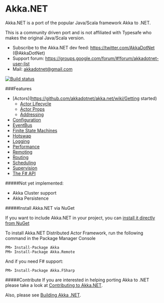 # Akka.NET

Akka.NET is a port of the popular Java/Scala framework Akka to .NET.

This is a community driven port and is not affiliated with Typesafe who makes the original Java/Scala version.

* Subscribe to the Akka.NET dev feed: https://twitter.com/AkkaDotNet  (@AkkaDotNet)
* Support forum: https://groups.google.com/forum/#!forum/akkadotnet-user-list
* Mail: akkadotnet@gmail.com


[![Build status](https://ci.appveyor.com/api/projects/status/liybm4ueeu1cq4et)](https://ci.appveyor.com/project/AkkaDotNet/akka-net-335)

###Features
* [Actors](https://github.com/akkadotnet/akka.net/wiki/Getting started)
  * [Actor Lifecycle](https://github.com/akkadotnet/akka.net/blob/master/akka.net.Tests/ActorLifeCycleSpec.cs)
  * [Actor Props](https://github.com/akkadotnet/akka.net/wiki/Props)
  * [Addressing](https://github.com/akkadotnet/akka.net/wiki/Addressing)
* [Configuration](https://github.com/akkadotnet/akka.net/wiki/Configuration)
* [EventBus](https://github.com/akkadotnet/akka.net/wiki/EventBus)
* [Finite State Machines](https://github.com/akkadotnet/akka.net/wiki/FSM)
* [Hotswap](https://github.com/akkadotnet/akka.net/wiki/Hotswap)
* [Logging](https://github.com/akkadotnet/akka.net/wiki/Logging)
* [Performance](https://github.com/akkadotnet/akka.net/wiki/Performance)
* [Remoting](https://github.com/akkadotnet/akka.net/wiki/Remoting)
* [Routing](https://github.com/akkadotnet/akka.net/wiki/Routing)
* [Scheduling](https://github.com/akkadotnet/akka.net/wiki/Scheduler)
* [Supervision](https://github.com/akkadotnet/akka.net/wiki/Supervision)
* [The F# API](https://github.com/akkadotnet/akka.net/wiki/FSharp-API)

#####Not yet implemented:
* Akka Cluster support
* Akka Persistence

#####Install Akka.NET via NuGet

If you want to include Akka.NET in your project, you can [install it directly from NuGet](https://www.nuget.org/packages/Akka)

To install Akka.NET Distributed Actor Framework, run the following command in the Package Manager Console

````
PM> Install-Package Akka
PM> Install-Package Akka.Remote
````

And if you need F# support:

````
PM> Install-Package Akka.FSharp
````

#####Contribute
If you are interested in helping porting Akka to .NET please take a look at [Contributing to Akka.NET](https://github.com/akkadotnet/akka.net/wiki/Contributing-to-Akka.NET).

Also, please see [Building Akka .NET](https://github.com/akkadotnet/akka.net/wiki/Building-and-Distributing-Pigeon).
